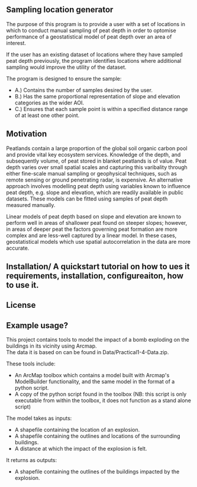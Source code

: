 ## Sampling location generator 
The purpose of this program is to provide a user with a set of locations in which to conduct manual sampling
of peat depth in order to optomise performance of a geostatistical model of peat depth over an area of interest.

If the user has an existing dataset of locations where they have sampled peat depth previously, the program 
identifies locations where additional sampling would improve the utility of the dataset.  

The program is designed to ensure the sample:
* A.) Contains the number of samples desired by the user.
* B.) Has the same proportional representation of slope and elevation categories as the wider AOI.
* C.) Ensures that each sample point is within a specified distance range of at least one other point.

## Motivation 
Peatlands contain a large proportion of the global soil organic carbon pool and provide vital key ecosystem services.
Knowledge of the depth, and subsequently volume, of peat stored in blanket peatlands is of value.
Peat depth varies over small spatial scales and capturing this varibality through either fine-scale manual sampling 
or geophysical techniques, such as remote sensing or ground penetrating radar, is expensive.
An alternative approach involves modelling peat depth using variables known to influence peat depth, 
e.g. slope and elevation, which are readily available in public datasets.
These models can be fitted using samples of peat depth measured manually. 

Linear models of peat depth based on slope and elevation are known to perform well in areas of shallower peat found on steeper slopes; however, in areas of deeper peat the factors governing peat formation are more complex and are less-well captured by a linear model. In these cases, geostatistical models which use spatial autocorrelation in the data are more accurate. 


## Installation/ A quickstart tutorial on how to ues it requirements, installation, configureaiton, how to use it.
 

## License

## Example usage?

This project contains tools to model the impact of a bomb exploding on the buildings in its vicinity using Arcmap.  
The data it is based on can be found in Data/Practical1-4-Data.zip.  

These tools include:  
* An ArcMap toolbox which contains a model built with Arcmap's ModelBuilder functionality, and the same model in the format of a python script.
* A copy of the python script found in the toolbox (NB: this script is only executable from within the toolbox, it does not function as a stand alone script)
	
The model takes as inputs:  	
* A shapefile containing the location of an explosion.
* A shapefile containing the outlines and locations of the surrounding buildings.
* A distance at which the impact of the explosion is felt.

It returns as outputs:  
* A shapefile containing the outlines of the buildings impacted by the explosion.
